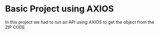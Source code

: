 # Basic Project using AXIOS

In this project we had to run an API using AXIOS to get the object from the ZIP CODE
